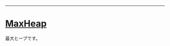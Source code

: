 _____
# [MaxHeap](https://github.com/titanium-22/Library_py/blob/main/DataStructures/Heap/MaxHeap.py)

最大ヒープです。

